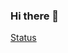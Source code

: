 ### Hi there 👋

[Status](https://github-readme-stats.vercel.app/api?username=NocDevX&show_icons=true&theme=radical)
